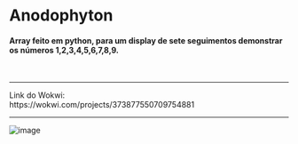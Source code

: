<h1> Anodophyton </h1>
<h4>Array feito em python, para um display de sete seguimentos demonstrar os números 1,2,3,4,5,6,7,8,9.</h4>
<br>
<hr>
Link do Wokwi: <br>
https://wokwi.com/projects/373877550709754881
<hr>

![image](https://github.com/stevammm/Anodophyton/assets/129697376/0baa03e6-579d-4a99-b53a-baab53d68ea9)
